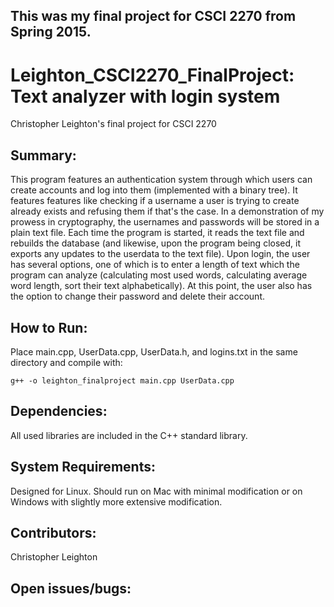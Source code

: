 This was my final project for CSCI 2270 from Spring 2015.
--------------

# Leighton_CSCI2270_FinalProject: Text analyzer with login system
Christopher Leighton's final project for CSCI 2270

Summary:
--------------
This program features an authentication system through which users can create accounts and log into them (implemented with a binary tree).  It features features like checking if a username a user is trying to create already exists and refusing them if that's the case.  In a demonstration of my prowess in cryptography, the usernames and passwords will be stored in a plain text file.  Each time the program is started, it reads the text file and rebuilds the database (and likewise, upon the program being closed, it exports any updates to the userdata to the text file).  Upon login, the user has several options, one of which is to enter a length of text which the program can analyze (calculating most used words, calculating average word length, sort their text alphabetically).  At this point, the user also has the option to change their password and delete their account.

How to Run:
--------------
Place main.cpp, UserData.cpp, UserData.h, and logins.txt in the same directory and compile with:
	
	g++ -o leighton_finalproject main.cpp UserData.cpp

Dependencies:
--------------
All used libraries are included in the C++ standard library.

System Requirements:
--------------
Designed for Linux.  Should run on Mac with minimal modification or on Windows with slightly more extensive modification.

Contributors:
--------------
Christopher Leighton

Open issues/bugs:
--------------

